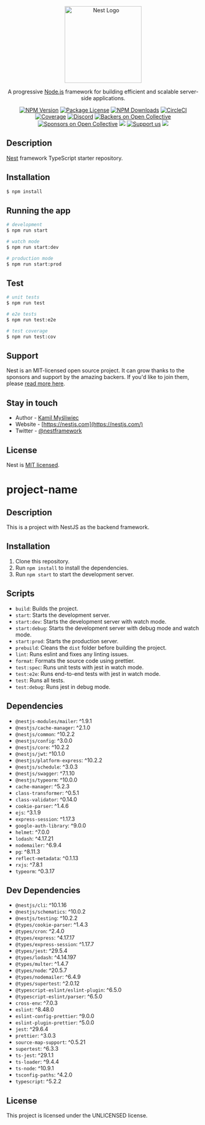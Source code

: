 <p align="center">
  <a href="http://nestjs.com/" target="blank"><img src="https://nestjs.com/img/logo-small.svg" width="200" alt="Nest Logo" /></a>
</p>

[circleci-image]: https://img.shields.io/circleci/build/github/nestjs/nest/master?token=abc123def456
[circleci-url]: https://circleci.com/gh/nestjs/nest

  <p align="center">A progressive <a href="http://nodejs.org" target="_blank">Node.js</a> framework for building efficient and scalable server-side applications.</p>
    <p align="center">
<a href="https://www.npmjs.com/~nestjscore" target="_blank"><img src="https://img.shields.io/npm/v/@nestjs/core.svg" alt="NPM Version" /></a>
<a href="https://www.npmjs.com/~nestjscore" target="_blank"><img src="https://img.shields.io/npm/l/@nestjs/core.svg" alt="Package License" /></a>
<a href="https://www.npmjs.com/~nestjscore" target="_blank"><img src="https://img.shields.io/npm/dm/@nestjs/common.svg" alt="NPM Downloads" /></a>
<a href="https://circleci.com/gh/nestjs/nest" target="_blank"><img src="https://img.shields.io/circleci/build/github/nestjs/nest/master" alt="CircleCI" /></a>
<a href="https://coveralls.io/github/nestjs/nest?branch=master" target="_blank"><img src="https://coveralls.io/repos/github/nestjs/nest/badge.svg?branch=master#9" alt="Coverage" /></a>
<a href="https://discord.gg/G7Qnnhy" target="_blank"><img src="https://img.shields.io/badge/discord-online-brightgreen.svg" alt="Discord"/></a>
<a href="https://opencollective.com/nest#backer" target="_blank"><img src="https://opencollective.com/nest/backers/badge.svg" alt="Backers on Open Collective" /></a>
<a href="https://opencollective.com/nest#sponsor" target="_blank"><img src="https://opencollective.com/nest/sponsors/badge.svg" alt="Sponsors on Open Collective" /></a>
  <a href="https://paypal.me/kamilmysliwiec" target="_blank"><img src="https://img.shields.io/badge/Donate-PayPal-ff3f59.svg"/></a>
    <a href="https://opencollective.com/nest#sponsor"  target="_blank"><img src="https://img.shields.io/badge/Support%20us-Open%20Collective-41B883.svg" alt="Support us"></a>
  <a href="https://twitter.com/nestframework" target="_blank"><img src="https://img.shields.io/twitter/follow/nestframework.svg?style=social&label=Follow"></a>
</p>
  <!--[![Backers on Open Collective](https://opencollective.com/nest/backers/badge.svg)](https://opencollective.com/nest#backer)
  [![Sponsors on Open Collective](https://opencollective.com/nest/sponsors/badge.svg)](https://opencollective.com/nest#sponsor)-->

## Description

[Nest](https://github.com/nestjs/nest) framework TypeScript starter repository.

## Installation

```bash
$ npm install
```

## Running the app

```bash
# development
$ npm run start

# watch mode
$ npm run start:dev

# production mode
$ npm run start:prod
```

## Test

```bash
# unit tests
$ npm run test

# e2e tests
$ npm run test:e2e

# test coverage
$ npm run test:cov
```

## Support

Nest is an MIT-licensed open source project. It can grow thanks to the sponsors and support by the amazing backers. If you'd like to join them, please [read more here](https://docs.nestjs.com/support).

## Stay in touch

- Author - [Kamil Myśliwiec](https://kamilmysliwiec.com)
- Website - [https://nestjs.com](https://nestjs.com/)
- Twitter - [@nestframework](https://twitter.com/nestframework)

## License

Nest is [MIT licensed](LICENSE).

# project-name

## Description
This is a project with NestJS as the backend framework.

## Installation
1. Clone this repository.
2. Run `npm install` to install the dependencies.
3. Run `npm start` to start the development server.

## Scripts
- `build`: Builds the project.
- `start`: Starts the development server.
- `start:dev`: Starts the development server with watch mode.
- `start:debug`: Starts the development server with debug mode and watch mode.
- `start:prod`: Starts the production server.
- `prebuild`: Cleans the `dist` folder before building the project.
- `lint`: Runs eslint and fixes any linting issues.
- `format`: Formats the source code using prettier.
- `test:spec`: Runs unit tests with jest in watch mode.
- `test:e2e`: Runs end-to-end tests with jest in watch mode.
- `test`: Runs all tests.
- `test:debug`: Runs jest in debug mode.

## Dependencies
- `@nestjs-modules/mailer`: ^1.9.1
- `@nestjs/cache-manager`: ^2.1.0
- `@nestjs/common`: ^10.2.2
- `@nestjs/config`: ^3.0.0
- `@nestjs/core`: ^10.2.2
- `@nestjs/jwt`: ^10.1.0
- `@nestjs/platform-express`: ^10.2.2
- `@nestjs/schedule`: ^3.0.3
- `@nestjs/swagger`: ^7.1.10
- `@nestjs/typeorm`: ^10.0.0
- `cache-manager`: ^5.2.3
- `class-transformer`: ^0.5.1
- `class-validator`: ^0.14.0
- `cookie-parser`: ^1.4.6
- `ejs`: ^3.1.9
- `express-session`: ^1.17.3
- `google-auth-library`: ^9.0.0
- `helmet`: ^7.0.0
- `lodash`: ^4.17.21
- `nodemailer`: ^6.9.4
- `pg`: ^8.11.3
- `reflect-metadata`: ^0.1.13
- `rxjs`: ^7.8.1
- `typeorm`: ^0.3.17

## Dev Dependencies
- `@nestjs/cli`: ^10.1.16
- `@nestjs/schematics`: ^10.0.2
- `@nestjs/testing`: ^10.2.2
- `@types/cookie-parser`: ^1.4.3
- `@types/cron`: ^2.4.0
- `@types/express`: ^4.17.17
- `@types/express-session`: ^1.17.7
- `@types/jest`: ^29.5.4
- `@types/lodash`: ^4.14.197
- `@types/multer`: ^1.4.7
- `@types/node`: ^20.5.7
- `@types/nodemailer`: ^6.4.9
- `@types/supertest`: ^2.0.12
- `@typescript-eslint/eslint-plugin`: ^6.5.0
- `@typescript-eslint/parser`: ^6.5.0
- `cross-env`: ^7.0.3
- `eslint`: ^8.48.0
- `eslint-config-prettier`: ^9.0.0
- `eslint-plugin-prettier`: ^5.0.0
- `jest`: ^29.6.4
- `prettier`: ^3.0.3
- `source-map-support`: ^0.5.21
- `supertest`: ^6.3.3
- `ts-jest`: ^29.1.1
- `ts-loader`: ^9.4.4
- `ts-node`: ^10.9.1
- `tsconfig-paths`: ^4.2.0
- `typescript`: ^5.2.2

## License
This project is licensed under the UNLICENSED license.
